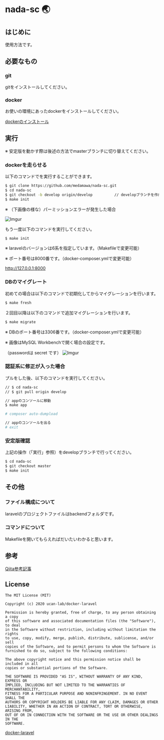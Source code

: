 # nada-sc 🌏

## はじめに

使用方法です。

## 必要なもの

### git

gitをインストールしてください。

### docker

お使いの環境にあったdockerをインストールしてください。

[dockerのインストール](https://www.docker.com/get-started)

## 実行

※ 安定版を動かす際は後述の方法でmasterブランチに切り替えてください。

### dockerを走らせる

以下のコマンドでを実行することができます。

```bash
$ git clone https://github.com/medamawa/nada-sc.git
$ cd nada-sc
$ git checkout -b develop origin/develop          // developブランチを作成&クローン&チェックアウト
$ make init
```

※ （下画像の様な）パーミッションエラーが発生した場合

![Imgur](https://imgur.com/BdQ0XxE)

もう一度以下のコマンドを実行してください。

```bash
$ make init
```

※ laravelのバージョンは6系を指定しています。（Makefileで変更可能）

※ ポート番号は8000番です。（docker-composer.ymlで変更可能）

http://127.0.0.1:8000

### DBのマイグレート

初めての場合は以下のコマンドで初期化してからマイグレーションを行います。

```bash
$ make fresh
```

２回目以降は以下のコマンドで追加マイグレーションを行います。

```bash
$ make migrate
```


※ DBのポート番号は3306番です。（docker-composer.ymlで変更可能）

※ 画像はMySQL Workbenchで開く場合の設定です。

（passwordは secret です）
![Imgur](https://i.imgur.com/XvmrPvv.png)

### 認証系に修正が入った場合

プルをした後、以下のコマンドを実行してください。

```bash
// $ cd nada-sc
// $ git pull origin develop

// appのコンソールに移動
$ make app

# composer auto-dumpload

// appのコンソールを出る
# exit
```

### 安定版確認

上記の操作（「実行」参照）をdevelopブランチで行ってください。

```bash
$ cd nada-sc
$ git checkout master
$ make init
```

## その他

### ファイル構成について

laravelのプロジェクトファイルはbackendフォルダです。

### コマンドについて

Makefileを開いてもらえればだいたいわかると思います。

## 参考

[Qiita参考記事](https://qiita.com/ucan-lab/items/5fc1281cd8076c8ac9f4)


## License

```
The MIT License (MIT)

Copyright (c) 2020 ucan-lab/docker-laravel

Permission is hereby granted, free of charge, to any person obtaining a copy
of this software and associated documentation files (the "Software"), to deal
in the Software without restriction, including without limitation the rights
to use, copy, modify, merge, publish, distribute, sublicense, and/or sell
copies of the Software, and to permit persons to whom the Software is
furnished to do so, subject to the following conditions:

The above copyright notice and this permission notice shall be included in all
copies or substantial portions of the Software.

THE SOFTWARE IS PROVIDED "AS IS", WITHOUT WARRANTY OF ANY KIND, EXPRESS OR
IMPLIED, INCLUDING BUT NOT LIMITED TO THE WARRANTIES OF MERCHANTABILITY,
FITNESS FOR A PARTICULAR PURPOSE AND NONINFRINGEMENT. IN NO EVENT SHALL THE
AUTHORS OR COPYRIGHT HOLDERS BE LIABLE FOR ANY CLAIM, DAMAGES OR OTHER
LIABILITY, WHETHER IN AN ACTION OF CONTRACT, TORT OR OTHERWISE, ARISING FROM,
OUT OF OR IN CONNECTION WITH THE SOFTWARE OR THE USE OR OTHER DEALINGS IN THE
SOFTWARE.
```

[docker-laravel](https://github.com/ucan-lab/docker-laravel/)

